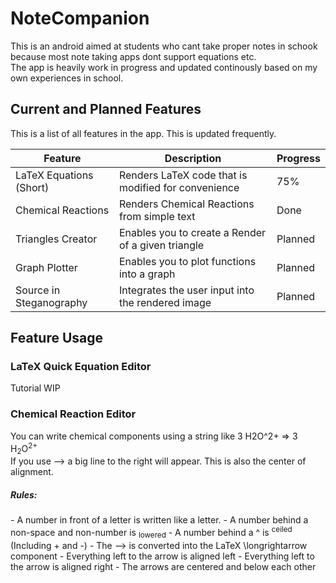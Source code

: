 <h1>NoteCompanion</h1>
This is an android aimed at students who cant take proper notes in schook because most note taking apps dont support equations etc.<br>
The app is heavily work in progress and updated continously based on my own experiences in school.

<h2>Current and Planned Features</h4>
This is a list of all features in the app. This is updated frequently.

| Feature                | Description                                       | Progress |
|-------------------------|-----------------------------------------------------|----------|
| LaTeX Equations (Short) | Renders LaTeX code that is modified for convenience | 75%      |
| Chemical Reactions      | Renders Chemical Reactions from simple text         | Done     |
| Triangles Creator       | Enables you to create a Render of a given triangle  | Planned  |
| Graph Plotter           | Enables you to plot functions into a graph          | Planned  |
| Source in Steganography | Integrates the user input into the rendered image   | Planned  |


<h2>Feature Usage</h2>
<h3>LaTeX Quick Equation Editor</h3>
Tutorial WIP

<h3>Chemical Reaction Editor</h3>
You can write chemical components using a string like 3 H2O^2+ => 3 H<sub>2</sub>O<sup>2+</sup><br>
If you use --> a big line to the right will appear. This is also the center of alignment.

<h5>Rules:</h5>
- A number in front of a letter is written like a letter.
- A number behind a non-space and non-number is <sub>lowered</sub>
- A number behind a ^ is <sup>ceiled</sup> (Including + and -)
- The --> is converted into the LaTeX \longrightarrow component
- Everything left to the arrow is aligned left
- Everything left to the arrow is aligned right
- The arrows are centered and below each other


